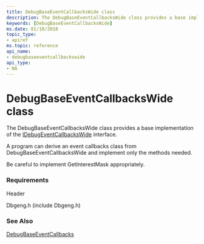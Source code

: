 ```yaml
---
title: DebugBaseEventCallbacksWide class
description: The DebugBaseEventCallbacksWide class provides a base implementation of the IDebugEventCallbacksWide interface. 
keywords: [DebugBaseEventCallbacksWide]
ms.date: 01/10/2018
topic_type:
- apiref
ms.topic: reference
api_name:
- debugbaseeventcallbackswide
api_type:
- NA
---
```


# DebugBaseEventCallbacksWide class 

The DebugBaseEventCallbacksWide class provides a base implementation of the [IDebugEventCallbacksWide](/windows-hardware/drivers/ddi/dbgeng/nn-dbgeng-idebugeventcallbackswide) interface. 

A program can derive an event callbacks class from DebugBaseEventCallbacksWide and implement only the methods needed. 

Be careful to implement GetInterestMask appropriately.
 
### Requirements

Header

Dbgeng.h (include Dbgeng.h)  


### See Also
[DebugBaseEventCallbacks](debugbaseeventcallbacks.md)

 

